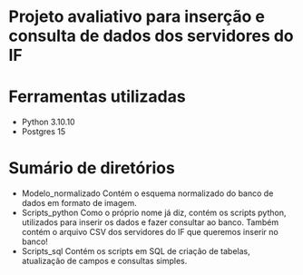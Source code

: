 # Projeto avaliativo para inserção e consulta de dados dos servidores do IF

# Ferramentas utilizadas
- Python 3.10.10
- Postgres 15

# Sumário de diretórios
- Modelo_normalizado 
Contém o esquema normalizado do banco de dados em formato de imagem.
- Scripts_python
Como o próprio nome já diz, contém os scripts python, utilizados para inserir os dados e fazer consultar ao banco. Também contém o arquivo CSV dos servidores do IF que queremos inserir no banco!
- Scripts_sql
Contém os scripts em SQL de criação de tabelas, atualização de campos e consultas simples.

